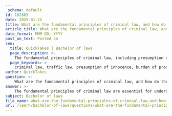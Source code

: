 ```yaml
---
_schema: default
id: 162883
date: 2025-01-25
title: What are the fundamental principles of criminal law, and how do they apply to traffic law?
article_title: What are the fundamental principles of criminal law, and how do they apply to traffic law?
date_format: MMM DD, YYYY
post_on_text: Posted on
seo:
  title: QuickTakes | Bachelor of laws
  page_description: >-
    The fundamental principles of criminal law, including presumption of innocence, burden of proof, and mens rea, are essential for understanding their application to traffic law, influencing enforcement and adjudication processes.
  page_keywords: >-
    criminal law, traffic law, presumption of innocence, burden of proof, legal duty, mens rea, actus reus, proportionality, DUI, reckless driving, civil liability, judicial decision-making, traffic safety regulations, legal framework
author: QuickTakes
question: >-
    What are the fundamental principles of criminal law, and how do they apply to traffic law?
answer: >-
    The fundamental principles of criminal law are essential for understanding how the legal system operates, particularly in the context of traffic law. Here are the key principles and their application to traffic law:\n\n### Fundamental Principles of Criminal Law\n\n1. **Presumption of Innocence**: This principle asserts that an individual is considered innocent until proven guilty. In traffic law, this means that a driver accused of a traffic offense (e.g., reckless driving) is presumed innocent until the prosecution can establish guilt beyond a reasonable doubt.\n\n2. **Burden of Proof**: The prosecution carries the burden of proving the defendant's guilt. In traffic cases, this involves presenting evidence that the driver violated traffic laws or engaged in dangerous behavior that led to an accident.\n\n3. **Legal Duty**: Criminal law often involves the concept of a legal duty, which refers to the obligation individuals have to act in a certain way. In traffic law, drivers have a legal duty to operate their vehicles safely and adhere to traffic regulations.\n\n4. **Mens Rea (Guilty Mind)**: For many criminal offenses, the prosecution must prove that the defendant had the requisite mental state or intent when committing the act. In traffic law, this can relate to whether a driver acted recklessly or with criminal negligence, which can lead to charges such as vehicular manslaughter if their actions result in death.\n\n5. **Actus Reus (Guilty Act)**: This principle refers to the physical act of committing a crime. In traffic law, this could involve actions such as speeding, running a red light, or driving under the influence.\n\n6. **Proportionality**: The punishment for a crime should be proportionate to the offense committed. In traffic law, penalties for violations can range from fines to imprisonment, depending on the severity of the offense and any resulting harm.\n\n### Application to Traffic Law\n\nIn the context of traffic law, these principles manifest in various ways:\n\n- **Criminal Offenses**: Traffic violations can lead to criminal charges, such as DUI (driving under the influence) or reckless driving. The state prosecutes these offenses, and the principles of criminal law guide the proceedings.\n\n- **Civil Liability**: While criminal law focuses on punishment, traffic law can also involve civil liability. For instance, a driver who causes an accident may face civil lawsuits from injured parties seeking compensation for damages.\n\n- **Judicial Decision-Making**: Courts apply these principles when adjudicating traffic cases, determining whether the evidence meets the legal standards for conviction or liability.\n\n- **Traffic Safety Regulations**: The legal standards of care in traffic law are influenced by criminal law principles, as they establish the expectations for reasonable behavior on the road. Violations of these standards can lead to both criminal and civil consequences.\n\n### Conclusion\n\nThe principles of criminal law are integral to the enforcement and adjudication of traffic laws. They ensure that individuals are treated fairly while holding them accountable for their actions on the road. Understanding these principles helps clarify the legal framework surrounding traffic offenses and the potential consequences for drivers who fail to adhere to established standards of care.
subject: Bachelor of laws
file_name: what-are-the-fundamental-principles-of-criminal-law-and-how-do-they-apply-to-traffic-law.md
url: /learn/bachelor-of-laws/questions/what-are-the-fundamental-principles-of-criminal-law-and-how-do-they-apply-to-traffic-law
---
```


&nbsp;